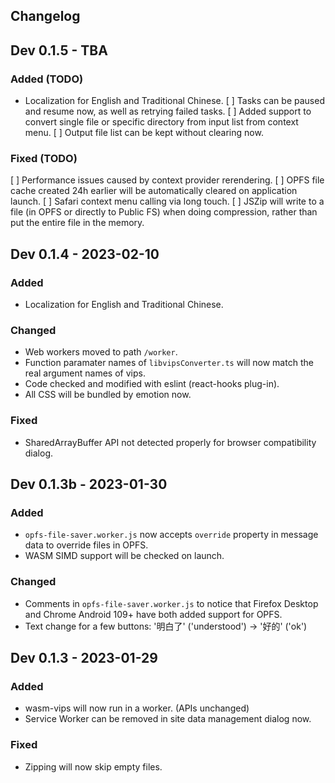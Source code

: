 Changelog
----

## Dev 0.1.5 - TBA

### Added (TODO)

- Localization for English and Traditional Chinese.
[ ] Tasks can be paused and resume now, as well as retrying failed tasks.
[ ] Added support to convert single file or specific directory from input list from context menu.
[ ] Output file list can be kept without clearing now.

### Fixed (TODO)

[ ] Performance issues caused by context provider rerendering.
[ ] OPFS file cache created 24h earlier will be automatically cleared on application launch.
[ ] Safari context menu calling via long touch.
[ ] JSZip will write to a file (in OPFS or directly to Public FS) when doing compression, rather than put the entire file in the memory.

## Dev 0.1.4 - 2023-02-10

### Added

- Localization for English and Traditional Chinese.

### Changed

- Web workers moved to path `/worker`.
- Function paramater names of `libvipsConverter.ts` will now match the real argument names of vips.
- Code checked and modified with eslint (react-hooks plug-in).
- All CSS will be bundled by emotion now.

### Fixed

- SharedArrayBuffer API not detected properly for browser compatibility dialog.

## Dev 0.1.3b - 2023-01-30

### Added

- `opfs-file-saver.worker.js` now accepts `override` property in message data to override files in OPFS.
- WASM SIMD support will be checked on launch.

### Changed

- Comments in `opfs-file-saver.worker.js` to notice that Firefox Desktop and Chrome Android 109+ have both added support for OPFS.
- Text change for a few buttons: '明白了' ('understood') -> '好的' ('ok')

## Dev 0.1.3 - 2023-01-29

### Added

- wasm-vips will now run in a worker. (APIs unchanged)
- Service Worker can be removed in site data management dialog now.

### Fixed

- Zipping will now skip empty files.